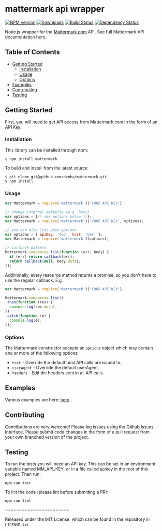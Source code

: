 # mattermark api wrapper

[downloads-image]: http://img.shields.io/npm/dm/mattermark.svg
[npm-url]: https://npmjs.org/package/mattermark
[npm-image]: https://badge.fury.io/js/mattermark.svg

[![NPM version][npm-image]][npm-url] [![Downloads][downloads-image]][npm-url]  [![Build Status](https://travis-ci.org/dzoba/mattermark.svg?branch=master)](https://travis-ci.org/dzoba/mattermark) [![Dependency Status](https://gemnasium.com/dzoba/mattermark.svg)](https://gemnasium.com/dzoba/mattermark)


Node.js wrapper for the [Mattermark.com](http://mattermark.com) API. See full Mattermark API documentation [here](http://http://mattermark.com/api/).

## Table of Contents

- [Getting Started](#getting-started)
  - [Installation](#installation)
  - [Usage](#usage)
  - [Options](#options)
- [Examples](#examples)
- [Contributing](#contributing)
- [Testing](#testing)

## Getting Started

First, you will need to get API access from [Mattermark.com](http://mattermark.com/api/) in the form of an API Key.

### Installation

This library can be installed through npm:

```
$ npm install mattermark
```

To build and install from the latest source:

```
$ git clone git@github.com:dzoba/mattermark.git
$ npm install
```

### Usage
```javascript
var Mattermark = require('mattermark')('YOUR API KEY');

// change internal defaults (e.g. host)
var options = {/* see options below */};
var Mattermark = require('mattermark')('YOUR API KEY', options);

// you can also just pass options
var options = { apiKey: 'foo', host: 'bar' };
var Mattermark = require('mattermark')(options);

// callback pattern
Mattermark.companies.list(function (err, body) {
  if (err) return callback(err);
  return callback(null, body.data);
});
```

Additionally, every resource method returns a promise, so you don't have to use the regular callback. E.g.

```javascript
var Mattermark = require('mattermark')('YOUR API KEY');

Mattermark.companies.list()
.then(function (res) {
  console.log(res.data);
})
.catch(function (e) {
  console.log(e);
});
```

### Options
The Mattermark constructor accepts an `options` object which may contain one or more of the following options:

* `host` - Override the default host API calls are issued to.
* `userAgent` - Override the default userAgent.
* `headers` - Edit the headers sent in all API calls.

## Examples

Various examples are here: [here](https://github.com/dzoba/mattermark/tree/master/tests).

## Contributing

Contributions are very welcome!  Please log issues using the Github issues interface.  Please submit code changes in the form of a pull request from your own branched version of the project.

## Testing

To run the tests you will need an API key.  This can be set in an environment variable named MM_API_KEY, or in a file called apikey in the root of this project.  Then run:

    npm run test
To lint the code (please lint before submitting a PR):

    npm run lint

=======================

Released under the MIT License, which can be found in the repository in `LICENSE.txt`.
